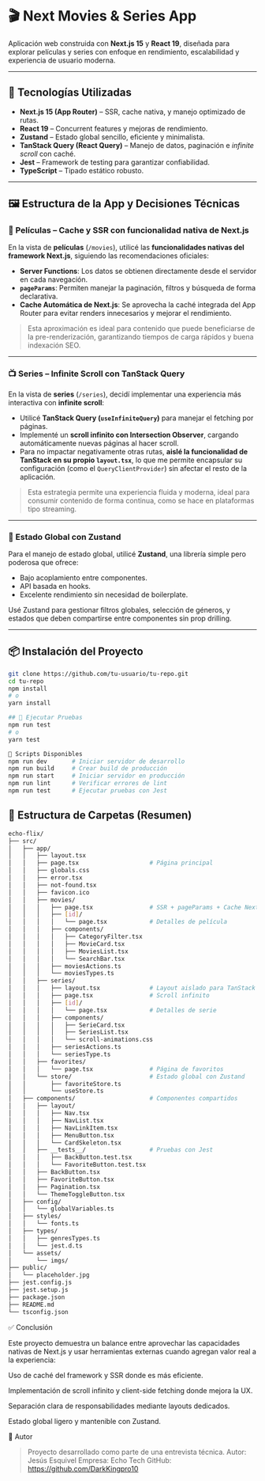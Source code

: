 # 🎬 Next Movies & Series App

Aplicación web construida con **Next.js 15** y **React 19**, diseñada para explorar películas y series con enfoque en rendimiento, escalabilidad y experiencia de usuario moderna.

---

## 🚀 Tecnologías Utilizadas

- **Next.js 15 (App Router)** – SSR, cache nativa, y manejo optimizado de rutas.
- **React 19** – Concurrent features y mejoras de rendimiento.
- **Zustand** – Estado global sencillo, eficiente y minimalista.
- **TanStack Query (React Query)** – Manejo de datos, paginación e _infinite scroll_ con caché.
- **Jest** – Framework de testing para garantizar confiabilidad.
- **TypeScript** – Tipado estático robusto.

---

## 🖼️ Estructura de la App y Decisiones Técnicas

### 🎥 Películas – Cache y SSR con funcionalidad nativa de Next.js

En la vista de **películas** (`/movies`), utilicé las **funcionalidades nativas del framework Next.js**, siguiendo las recomendaciones oficiales:

- **Server Functions**: Los datos se obtienen directamente desde el servidor en cada navegación.
- **`pageParams`**: Permiten manejar la paginación, filtros y búsqueda de forma declarativa.
- **Cache Automática de Next.js**: Se aprovecha la caché integrada del App Router para evitar renders innecesarios y mejorar el rendimiento.

> Esta aproximación es ideal para contenido que puede beneficiarse de la pre-renderización, garantizando tiempos de carga rápidos y buena indexación SEO.

---

### 📺 Series – Infinite Scroll con TanStack Query

En la vista de **series** (`/series`), decidí implementar una experiencia más interactiva con **infinite scroll**:

- Utilicé **TanStack Query (`useInfiniteQuery`)** para manejar el fetching por páginas.
- Implementé un **scroll infinito con Intersection Observer**, cargando automáticamente nuevas páginas al hacer scroll.
- Para no impactar negativamente otras rutas, **aislé la funcionalidad de TanStack en su propio `layout.tsx`**, lo que me permite encapsular su configuración (como el `QueryClientProvider`) sin afectar el resto de la aplicación.

> Esta estrategia permite una experiencia fluida y moderna, ideal para consumir contenido de forma continua, como se hace en plataformas tipo streaming.

---

### 🧠 Estado Global con Zustand

Para el manejo de estado global, utilicé **Zustand**, una librería simple pero poderosa que ofrece:

- Bajo acoplamiento entre componentes.
- API basada en hooks.
- Excelente rendimiento sin necesidad de boilerplate.

Usé Zustand para gestionar filtros globales, selección de géneros, y estados que deben compartirse entre componentes sin prop drilling.

---

## 📦 Instalación del Proyecto

```bash
git clone https://github.com/tu-usuario/tu-repo.git
cd tu-repo
npm install
# o
yarn install

## 🧪 Ejecutar Pruebas
npm run test
# o
yarn test

🔧 Scripts Disponibles
npm run dev       # Iniciar servidor de desarrollo
npm run build     # Crear build de producción
npm run start     # Iniciar servidor en producción
npm run lint      # Verificar errores de lint
npm run test      # Ejecutar pruebas con Jest
```

## 📁 Estructura de Carpetas (Resumen)

```bash
echo-flix/
├── src/
│   ├── app/
│   │   ├── layout.tsx
│   │   ├── page.tsx                    # Página principal
│   │   ├── globals.css
│   │   ├── error.tsx
│   │   ├── not-found.tsx
│   │   ├── favicon.ico
│   │   ├── movies/
│   │   │   ├── page.tsx                # SSR + pageParams + Cache Next.js
│   │   │   ├── [id]/
│   │   │   │   └── page.tsx            # Detalles de película
│   │   │   ├── components/
│   │   │   │   ├── CategoryFilter.tsx
│   │   │   │   ├── MovieCard.tsx
│   │   │   │   ├── MoviesList.tsx
│   │   │   │   └── SearchBar.tsx
│   │   │   ├── moviesActions.ts
│   │   │   └── moviesTypes.ts
│   │   ├── series/
│   │   │   ├── layout.tsx              # Layout aislado para TanStack
│   │   │   ├── page.tsx                # Scroll infinito
│   │   │   ├── [id]/
│   │   │   │   └── page.tsx            # Detalles de serie
│   │   │   ├── components/
│   │   │   │   ├── SerieCard.tsx
│   │   │   │   ├── SeriesList.tsx
│   │   │   │   └── scroll-animations.css
│   │   │   ├── seriesActions.ts
│   │   │   └── seriesType.ts
│   │   ├── favorites/
│   │   │   └── page.tsx                # Página de favoritos
│   │   └── store/                      # Estado global con Zustand
│   │       ├── favoriteStore.ts
│   │       └── useStore.ts
│   ├── components/                     # Componentes compartidos
│   │   ├── layout/
│   │   │   ├── Nav.tsx
│   │   │   ├── NavList.tsx
│   │   │   ├── NavLinkItem.tsx
│   │   │   ├── MenuButton.tsx
│   │   │   └── CardSkeleton.tsx
│   │   ├── __tests__/                  # Pruebas con Jest
│   │   │   ├── BackButton.test.tsx
│   │   │   └── FavoriteButton.test.tsx
│   │   ├── BackButton.tsx
│   │   ├── FavoriteButton.tsx
│   │   ├── Pagination.tsx
│   │   └── ThemeToggleButton.tsx
│   ├── config/
│   │   └── globalVariables.ts
│   ├── styles/
│   │   └── fonts.ts
│   ├── types/
│   │   ├── genresTypes.ts
│   │   └── jest.d.ts
│   └── assets/
│       └── imgs/
├── public/
│   └── placeholder.jpg
├── jest.config.js
├── jest.setup.js
├── package.json
├── README.md
└── tsconfig.json

```

✅ Conclusión

Este proyecto demuestra un balance entre aprovechar las capacidades nativas de Next.js y usar herramientas externas cuando agregan valor real a la experiencia:

Uso de caché del framework y SSR donde es más eficiente.

Implementación de scroll infinito y client-side fetching donde mejora la UX.

Separación clara de responsabilidades mediante layouts dedicados.

Estado global ligero y mantenible con Zustand.

🤝 Autor

> Proyecto desarrollado como parte de una entrevista técnica.
> Autor: Jesús Esquivel
> Empresa: Echo Tech
> GitHub: https://github.com/DarkKingpro10
